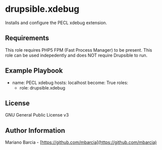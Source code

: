 drupsible.xdebug
========================

Installs and configure the PECL xdebug extension. 

Requirements
------------

This role requires PHP5 FPM (Fast Process Manager) to be present. 
This role can be used indepedently and does NOT require Drupsible to run.

Example Playbook
----------------

- name: PECL xdebug
  hosts: localhost
  become: True
  roles:
    - role: drupsible.xdebug

License
-------

GNU General Public License v3

Author Information
------------------

Mariano Barcia - [https://github.com/mbarcia](https://github.com/mbarcia)
